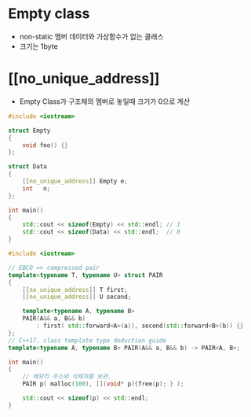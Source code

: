 # Empty class
- non-static 멤버 데이터와 가상함수가 없는 클래스
- 크기는 1byte

# [[no_unique_address]]
- Empty Class가 구조체의 멤버로 놓일때 크기가 0으로 계산


```c++
#include <iostream>

struct Empty 
{
    void foo() {}
};

struct Data
{
    [[no_unique_address]] Empty e;
    int   n;
};

int main()
{
    std::cout << sizeof(Empty) << std::endl; // 1
    std::cout << sizeof(Data) << std::endl;  // 8
}
```

```c++
#include <iostream>

// EBCO => compressed pair
template<typename T, typename U> struct PAIR
{
    [[no_unique_address]] T first;
    [[no_unique_address]] U second;

    template<typename A, typename B>
    PAIR(A&& a, B&& b) 
        : first( std::forward<A>(a)), second(std::forward<B>(b)) {}
};
// C++17. class template type deduction guide
template<typename A, typename B> PAIR(A&& a, B&& b) -> PAIR<A, B>;

int main()
{
    // 메모리 주소와 삭제자를 보관.
    PAIR p( malloc(100), [](void* p){free(p); } ); 

    std::cout << sizeof(p) << std::endl;
}
```